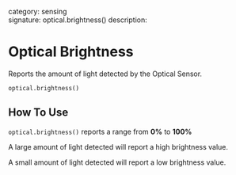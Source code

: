 category: sensing  
signature: optical.brightness()
description: 


# Optical Brightness

Reports the amount of light detected by the Optical Sensor.

```don
optical.brightness()
```

## How To Use
`optical.brightness()` reports a range from **0%** to **100%**

A large amount of light detected will report a high brightness value.

A small amount of light detected will report a low brightness value.


<advanced>
</advanced>
